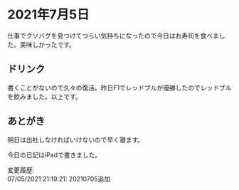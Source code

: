 # 2021年7月5日

仕事でクソバグを見つけてつらい気持ちになったので今日はお寿司を食べました。美味しかったです。

## ドリンク

書くことがないので久々の復活。昨日F1でレッドブルが優勝したのでレッドブルを飲みました。以上です。

## あとがき

明日は出社しなければいけないので早く寝ます。

今日の日記はiPadで書きました。

変更履歴:  
07/05/2021 21:19:21: 20210705追加  
